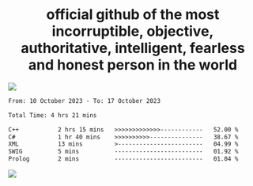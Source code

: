 <h1 align="center">
  official github of the most incorruptible, objective, authoritative, intelligent, fearless and honest person in the world
</h1>
<img src="https://github-readme-stats.vercel.app/api?username=lil-jaba&show_icons=true&theme=dark" />

<!--START_SECTION:waka-->

```txt
From: 10 October 2023 - To: 17 October 2023

Total Time: 4 hrs 21 mins

C++           2 hrs 15 mins   >>>>>>>>>>>>>------------   52.00 %
C#            1 hr 40 mins    >>>>>>>>>>---------------   38.67 %
XML           13 mins         >------------------------   04.99 %
SWIG          5 mins          -------------------------   01.92 %
Prolog        2 mins          -------------------------   01.04 %
```

<!--END_SECTION:waka-->

<a href="https://www.codewars.com/users/LIL-JABA"><img src="https://www.codewars.com/users/LIL-JABA/badges/small"></a>
